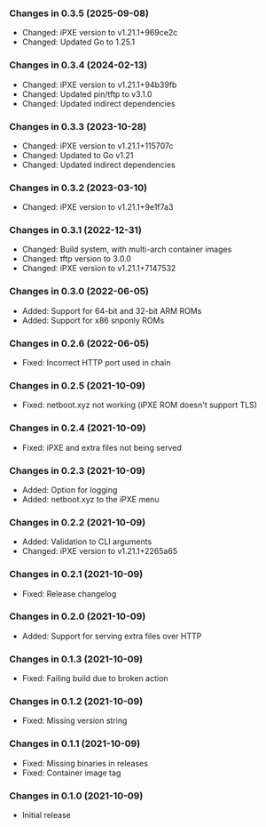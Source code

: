 ### Changes in 0.3.5 (2025-09-08)

- Changed: iPXE version to v1.21.1+969ce2c
- Changed: Updated Go to 1.25.1

### Changes in 0.3.4 (2024-02-13)

- Changed: iPXE version to v1.21.1+94b39fb
- Changed: Updated pin/tftp to v3.1.0
- Changed: Updated indirect dependencies

### Changes in 0.3.3 (2023-10-28)

- Changed: iPXE version to v1.21.1+115707c
- Changed: Updated to Go v1.21
- Changed: Updated indirect dependencies

### Changes in 0.3.2 (2023-03-10)

- Changed: iPXE version to v1.21.1+9e1f7a3

### Changes in 0.3.1 (2022-12-31)

- Changed: Build system, with multi-arch container images
- Changed: tftp version to 3.0.0
- Changed: iPXE version to v1.21.1+7147532

### Changes in 0.3.0 (2022-06-05)

- Added: Support for 64-bit and 32-bit ARM ROMs
- Added: Support for x86 snponly ROMs

### Changes in 0.2.6 (2022-06-05)

- Fixed: Incorrect HTTP port used in chain

### Changes in 0.2.5 (2021-10-09)

- Fixed: netboot.xyz not working (iPXE ROM doesn't support TLS)

### Changes in 0.2.4 (2021-10-09)

- Fixed: iPXE and extra files not being served

### Changes in 0.2.3 (2021-10-09)

- Added: Option for logging
- Added: netboot.xyz to the iPXE menu

### Changes in 0.2.2 (2021-10-09)

- Added: Validation to CLI arguments
- Changed: iPXE version to v1.21.1+2265a65

### Changes in 0.2.1 (2021-10-09)

- Fixed: Release changelog

### Changes in 0.2.0 (2021-10-09)

- Added: Support for serving extra files over HTTP

### Changes in 0.1.3 (2021-10-09)

- Fixed: Failing build due to broken action

### Changes in 0.1.2 (2021-10-09)

- Fixed: Missing version string

### Changes in 0.1.1 (2021-10-09)

- Fixed: Missing binaries in releases
- Fixed: Container image tag

### Changes in 0.1.0 (2021-10-09)

- Initial release
